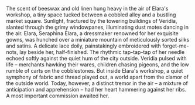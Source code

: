 The scent of beeswax and old linen hung heavy in the air of Elara's workshop, a tiny space tucked between a cobbled alley and a bustling market square.  Sunlight, fractured by the towering buildings of Veridia, slanted through the grimy windowpanes, illuminating dust motes dancing in the air.  Elara,  Seraphina Elara,  a dressmaker renowned for her exquisite gowns,  was hunched over a miniature mountain of meticulously sorted silks and satins.  A delicate lace doily, painstakingly embroidered with forget-me-nots, lay beside her, half-finished.  The rhythmic tap-tap-tap of her needle echoed softly against the quiet hum of the city outside.  Veridia pulsed with life – merchants hawking their wares, children chasing pigeons, and the low rumble of carts on the cobblestones.  But inside Elara's workshop, a quiet symphony of fabric and thread played out, a world apart from the clamor of the outside world.  Today, however, a distinct tremor in the air – a mixture of anticipation and apprehension –  had her heart hammering against her ribs.  A most important commission awaited her.
